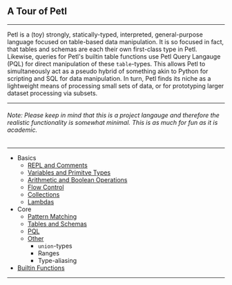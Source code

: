 ## A Tour of Petl

---

Petl is a (toy) strongly, statically-typed, interpreted, general-purpose language 
focused on table-based data manipulation. It is so focused in fact, that tables 
and schemas are each their own first-class type in Petl. Likewise, queries for Petl's 
builtin table functions use Petl Query Langauge (PQL) for direct manipulation 
of these ```table```-types. This allows Petl to simultaneously act as a pseudo 
hybrid of something akin to Python for scripting and SQL for data manipulation. 
In turn, Petl finds its niche as a lightweight means of processing 
small sets of data, or for prototyping larger dataset processing via subsets.

---

###### Note: Please keep in mind that this is a project langauge and therefore the realistic functionality is somewhat minimal. This is as much for fun as it is academic.

---

- Basics
  - [REPL and Comments](./petl/basics/repl_comments.md)
  - [Variables and Primitve Types](./petl/basics/variables_and_prims.md)
  - [Arithmetic and Boolean Operations](./petl/basics/arith_bool_ops.md)
  - [Flow Control](./petl/basics/flow_control.md)
  - [Collections](./petl/basics/collections.md)
  - [Lambdas](./petl/basics/lambdas.md)
- Core
  - [Pattern Matching](petl/core/pattern_matching.md)
  - [Tables and Schemas](petl/core/tables_schemas.md)
  - [PQL](petl/core/queries.md)
  - [Other](petl/core/other.md)
    * ```union```-types
    * Ranges
    * Type-aliasing
- [Builtin Functions](./petl/builtin/builtin.md)

---
